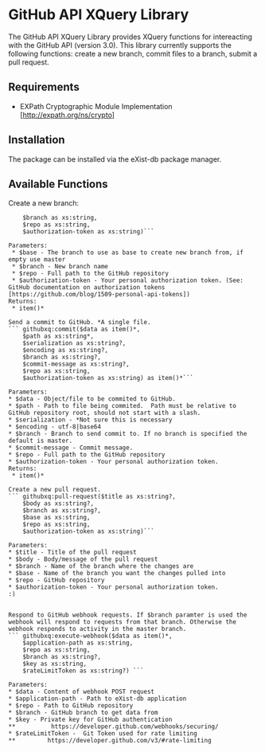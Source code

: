 # GitHub API XQuery Library
The GitHub API XQuery Library provides XQuery functions for intereacting with the GitHub API (version 3.0). This library currently supports the following functions: create a new branch, commit files to a branch, submit a pull request. 

## Requirements
* EXPath Cryptographic Module Implementation [http://expath.org/ns/crypto]

## Installation
The package can be installed via the eXist-db package manager. 

## Available Functions

Create a new branch:

``` githubxq:branch($base as xs:string?, 
    $branch as xs:string, 
    $repo as xs:string, 
    $authorization-token as xs:string)```

Parameters:
 * $base - The branch to use as base to create new branch from, if empty use master
 * $branch - New branch name
 * $repo - Full path to the GitHub repository
 * $authorization-token - Your personal authorization token. (See: GitHub documentation on authorization tokens [https://github.com/blog/1509-personal-api-tokens])
Returns:
 * item()*
 
Send a commit to GitHub. *A single file.
``` githubxq:commit($data as item()*, 
    $path as xs:string*, 
    $serialization as xs:string?,
    $encoding as xs:string?,
    $branch as xs:string?, 
    $commit-message as xs:string?, 
    $repo as xs:string,
    $authorization-token as xs:string) as item()*```

Parameters:
* $data - Object/file to be commited to GitHub.
* $path - Path to file being commited.  Path must be relative to GitHub repository root, should not start with a slash.
* $serialization - *Not sure this is necessary
* $encoding - utf-8|base64
* $branch - Branch to send commit to. If no branch is specified the default is master.
* $commit-message - Commit message.
* $repo - Full path to the GitHub repository
* $authorization-token - Your personal authorization token.
Returns:
 * item()*
 
Create a new pull request.
``` githubxq:pull-request($title as xs:string?, 
    $body as xs:string?, 
    $branch as xs:string?, 
    $base as xs:string, 
    $repo as xs:string, 
    $authorization-token as xs:string)```
    
Parameters:
* $title - Title of the pull request
* $body - Body/message of the pull request
* $branch - Name of the branch where the changes are
* $base - Name of the branch you want the changes pulled into 
* $repo - GitHub repository
* $authorization-token - Your personal authorization token.
:)


Respond to GitHub webhook requests. If $branch paramter is used the webhook will respond to requests from that branch. Otherwise the webhook responds to activity in the master branch.
``` githubxq:execute-webhook($data as item()*, 
    $application-path as xs:string, 
    $repo as xs:string, 
    $branch as xs:string?, 
    $key as xs:string, 
    $rateLimitToken as xs:string?) ```

Parameters:
* $data - Content of webhook POST request 
* $application-path - Path to eXist-db application 
* $repo - Path to GitHub repository
* $branch - GitHub branch to get data from
* $key - Private key for GitHub authentication 
**          https://developer.github.com/webhooks/securing/
* $rateLimitToken -  Git Token used for rate limiting 
**         https://developer.github.com/v3/#rate-limiting
